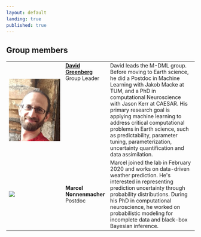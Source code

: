 ```yaml
---
layout: default
landing: true
published: true
---
```


## Group members
 <table style="width:100%">
   <colgroup>
    <col style="width:30%">
    <col style="width:20%">    
    <col>
  </colgroup>
  <tr>
    <td style="vertical-align:middle"><img align="center" src="david.png" style="margin: 0px 0px 0px 0px"></td>
    <td style="vertical-align:top"><strong><a href="mailto:david.greenberg@hzg.de">David Greenberg</a></strong><br/>
    Group Leader</td>
    <td style="vertical-align:top">David leads the M-DML group. Before moving to Earth science, he did a Postdoc in Machine Learning with Jakob Macke at TUM, and a PhD in computational Neuroscience with Jason Kerr at CAESAR.
    His primary research goal is applying machine learning to address critical computational problems in Earth science, such as predictability, parameter tuning, parameterization, uncertainty quantification and data assimilation. 
    </td>
  </tr>
  <tr>
    <td><img align="center" src="marcel.png" style="margin: 0px 0px 0px 0px; vertical-align:top"></td>
    <td><strong>Marcel Nonnenmacher</strong><br/>
    Postdoc</td>
    <td>Marcel joined the lab in February 2020 and works on data-driven weather prediction. He's interested in representing prediction uncertainty through probability distributions. During his PhD in computational neuroscience, he worked on probabilistic modeling for incomplete data and black-box Bayesian inference.</td>
  </tr>
</table> 